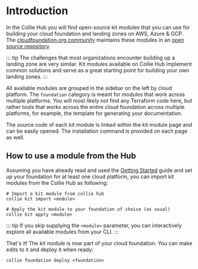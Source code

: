 # Introduction

In the Collie Hub you will find open-source kit modules that you can use for building your cloud foundation
and landing zones on AWS, Azure & GCP.
The [cloudfoundation.org community](https://cloudfoundation.org)
maintains these modules in an [open source repository](https://github.com/meshcloud/collie-hub).

::: tip
The challenges that most organizations encounter building up a landing zone are very similar. Kit modules available on Collie Hub implement common solutions and serve as a great starting point for building your own landing zones.
:::

All available modules are grouped in the sidebar on the left by cloud platform. The `foundation` category is meant for
modules that work across multiple platforms. You will most likely not find any Terraform code here, but rather tools
that works across the entire cloud foundation across multiple platforms, for example, the template for generating your
documentation.

The source code of each kit module is linked within the kit module page and can be easily opened. The installation
command is provided on each page as well.

## How to use a module from the Hub

Assuming you have already read and used the [Getting Started](/tutorial) guide and set up your foundation for at least 
one cloud platform, you can import kit modules from the Collie Hub as following:

```shell
# Import a kit module from collie hub
collie kit import <module>

# Apply the kit module to your foundation of choice (as usual)
collie kit apply <module>
```

::: tip
If you skip supplying the `<module>` parameter, you can interactively explore all available modules from your CLI.
:::

That's it! The kit module is now part of your cloud foundation. You can make edits to it and deploy it when ready:

```shell
collie foundation deploy <foundation> 
```
